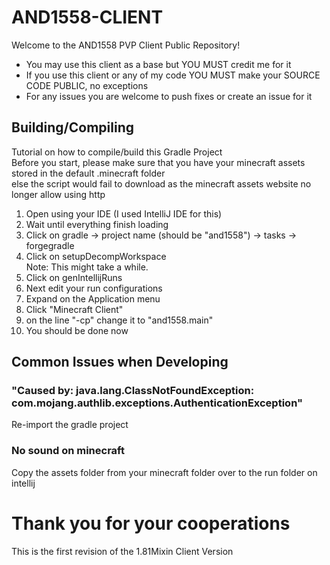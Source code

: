 # AND1558-CLIENT
Welcome to the AND1558 PVP Client Public Repository!<br>
- You may use this client as a base but YOU MUST credit me for it<br>
- If you use this client or any of my code YOU MUST make your SOURCE CODE PUBLIC, no exceptions<br>
- For any issues you are welcome to push fixes or create an issue for it<br>
## Building/Compiling
Tutorial on how to compile/build this Gradle Project<br>
Before you start, please make sure that you have your minecraft assets stored in the default .minecraft folder<br>
else the script would fail to download as the minecraft assets website no longer allow using http<br>
1. Open using your IDE (I used IntelliJ IDE for this)
2. Wait until everything finish loading
3. Click on gradle -> project name (should be "and1558") -> tasks -> forgegradle
4. Click on setupDecompWorkspace<br>
Note: This might take a while.<br>
5. Click on genIntellijRuns
6. Next edit your run configurations
7. Expand on the Application menu
8. Click "Minecraft Client"
9. on the line "-cp" change it to "and1558.main"
10. You should be done now
## Common Issues when Developing
### "Caused by: java.lang.ClassNotFoundException: com.mojang.authlib.exceptions.AuthenticationException"
Re-import the gradle project<br>
### No sound on minecraft
Copy the assets folder from your minecraft folder over to the run folder on intellij
<h1>Thank you for your cooperations</h1>
<p>This is the first revision of the 1.81Mixin Client Version</p>
